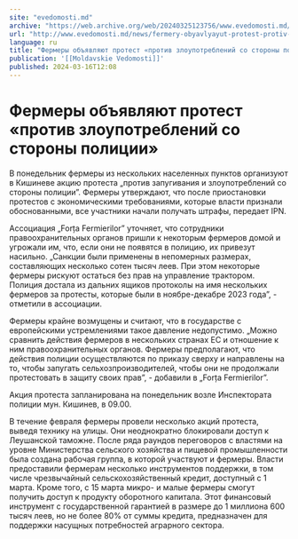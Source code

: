 ```yaml
---
site: "evedomosti.md"
archive: "https://web.archive.org/web/20240325123756/www.evedomosti.md/news/fermery-obyavlyayut-protest-protiv-zloupotreblenij-so-storon"
url: "http://www.evedomosti.md/news/fermery-obyavlyayut-protest-protiv-zloupotreblenij-so-storon"
language: ru
title: "Фермеры объявляют протест «против злоупотреблений со стороны полиции»"
publication: '[[Moldavskie Vedomosti]]'
published: 2024-03-16T12:08
---
```


# Фермеры объявляют протест «против злоупотреблений со стороны полиции»

В понедельник фермеры из нескольких населенных пунктов организуют в Кишиневе акцию протеста „против запугивания и злоупотреблений со стороны полиции”. Фермеры утверждают, что после приостановки протестов с экономическими требованиями, которые власти признали обоснованными, все участники начали получать штрафы, передает IPN.

Ассоциация „Forța Fermierilor” уточняет, что сотрудники правоохранительных органов пришли к некоторым фермеров домой и угрожали им, что, если они не появятся в полицию, их привезут насильно. „Санкции были применены в непомерных размерах, составляющих несколько сотен тысяч леев. При этом некоторые фермеры рискуют остаться без прав на управление трактором. Полиция достала из дальних ящиков протоколы на имя нескольких фермеров за протесты, которые были в ноябре-декабре 2023 года”, - отметили в ассоциации.

Фермеры крайне возмущены и считают, что в государстве с европейскими устремлениями такое давление недопустимо. „Можно сравнить действия фермеров в нескольких странах ЕС и отношение к ним правоохранительных органов. Фермеры предполагают, что действия полиции осуществляются по приказу сверху и направлены на то, чтобы запугать сельхозпроизводителей, чтобы они не продолжали протестовать в защиту своих прав”, - добавили в „Forța Fermierilor”.

Акция протеста запланирована на понедельник возле Инспектората полиции мун. Кишинев, в 09.00.

В течение февраля фермеры провели несколько акций протеста, выведя технику на улицы. Они неоднократно блокировали доступ к Леушанской таможне. После ряда раундов переговоров с властями на уровне Министерства сельского хозяйства и пищевой промышленности была создана рабочая группа, в которой участвуют и фермеры. Власти предоставили фермерам несколько инструментов поддержки, в том числе чрезвычайный сельскохозяйственный кредит, доступный с 1 марта. Кроме того, с 15 марта микро- и малые фермеры смогут получить доступ к продукту оборотного капитала. Этот финансовый инструмент с государственной гарантией в размере до 1 миллиона 600 тысяч леев, но не более 80% от суммы кредита, предназначен для поддержки насущных потребностей аграрного сектора.